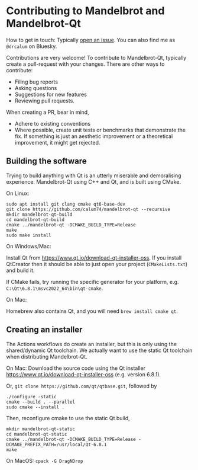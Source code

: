 # Contributing to Mandelbrot and Mandelbrot-Qt

How to get in touch: Typically [open an issue](https://github.com/calum74/mandelbrot-qt/issues/new). You can also find me as `@drcalum` on Bluesky.

Contributions are very welcome! To contribute to Mandelbrot-Qt, typically create a pull-request with your changes. There are other ways to contribute:

- Filing bug reports
- Asking questions
- Suggestions for new features
- Reviewing pull requests.

When creating a PR, bear in mind,

- Adhere to existing conventions
- Where possible, create unit tests or benchmarks that demonstrate the fix. If something is just an aesthetic improvement or a theoretical improvement, it might get rejected.

## Building the software

Trying to build anything with Qt is an utterly miserable and demoralising experience. Mandelbrot-Qt using C++ and Qt, and is built using CMake.

On Linux:

```
sudo apt install git clang cmake qt6-base-dev
git clone https://github.com/calum74/mandelbrot-qt --recursive
mkdir mandelbrot-qt-build
cd mandelbrot-qt-build
cmake ../mandelbrot-qt -DCMAKE_BUILD_TYPE=Release
make
sudo make install
```

On Windows/Mac:

Install Qt from https://www.qt.io/download-qt-installer-oss. If you install QtCreator then it should be able to just open your project (`CMakeLists.txt`) and build it.

If CMake fails, try running the specific generator for your platform, e.g. `C:\Qt\6.8.1\msvc2022_64\bin\qt-cmake`.

On Mac:

Homebrew also contains Qt, and you will need `brew install cmake qt`.

## Creating an installer

The Actions workflows do create an installer, but this is only using the shared/dynamic Qt toolchain. We actually want to use the static Qt toolchain when distributing Mandelbrot-Qt.

On Mac: Download the source code using the Qt installer https://www.qt.io/download-qt-installer-oss (e.g. version 6.8.1). 

Or, `git clone https://github.com/qt/qtbase.git`, followed by

```
./configure -static
cmake --build . --parallel
sudo cmake --install .
```

Then, reconfigure cmake to use the static Qt build,

```
mkdir mandelbrot-qt-static
cd mandelbrot-qt-static
cmake ../mandelbrot-qt -DCMAKE_BUILD_TYPE=Release -DCMAKE_PREFIX_PATH=/usr/local/Qt-6.8.1
make
```

On MacOS: `cpack -G DragNDrop`
